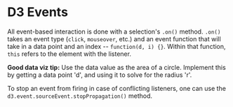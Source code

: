 # D3 Events

All event-based interaction is done with a selection's `.on()` method. `.on()` takes an event type (`click`, `mouseover`, etc.) and an event function that will take in a data point and an index -- `function(d, i) {}`. Within that function, `this` refers to the element with the listener.

**Good data viz tip:** Use the data value as the area of a circle. Implement this by getting a data point 'd', and using it to solve for the radius 'r'.

To stop an event from firing in case of conflicting listeners, one can use the `d3.event.sourceEvent.stopPropagation()` method.
